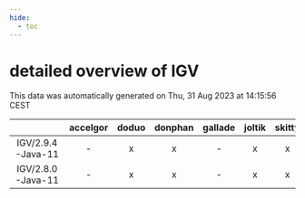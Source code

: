 ```yaml
---
hide:
  - toc
---
```


detailed overview of IGV
========================


This data was automatically generated on Thu, 31 Aug 2023 at 14:15:56 CEST  

| |accelgor|doduo|donphan|gallade|joltik|skitty|swalot|victini|
| :---: | :---: | :---: | :---: | :---: | :---: | :---: | :---: | :---: |
|IGV/2.9.4-Java-11|-|x|x|-|x|x|x|x|
|IGV/2.8.0-Java-11|-|x|x|-|x|x|x|x|
